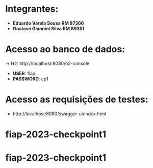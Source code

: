 # Integrantes:
- __Eduardo Varela Sousa RM 87366__
- __Gustavo Giannini Silva RM 89351__

# Acesso ao banco de dados:
→ H2: http://localhost:8080/h2-console
- **USER**: fiap
- **PASSWORD**: cp1

# Acesso as requisições de testes:
* http://localhost:8080/swagger-ui/index.html
# fiap-2023-checkpoint1
# fiap-2023-checkpoint1
